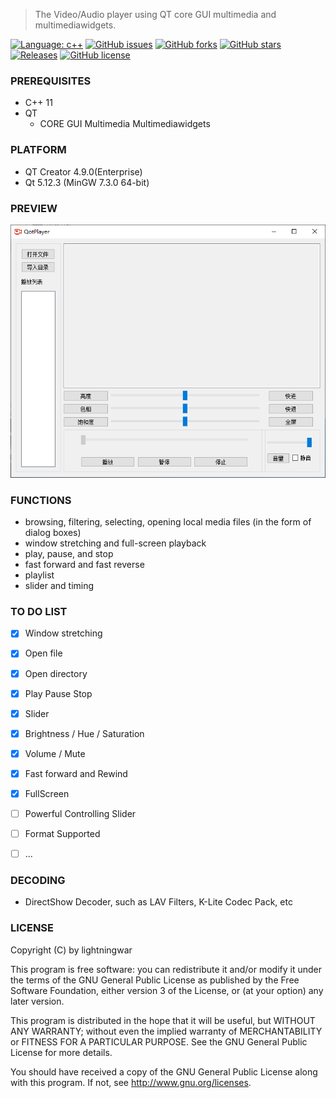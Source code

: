 > The Video/Audio player using QT core GUI multimedia and multimediawidgets.


[![Language: c++](https://img.shields.io/github/languages/top/lightningwar/QotPlayer.svg)](https://github.com/lightningwar/QotPlayer/search?l=c++)
[![GitHub issues](https://img.shields.io/github/issues/lightningwar/QotPlayer.svg)](https://github.com/lightningwar/QotPlayer/issues)
[![GitHub forks](https://img.shields.io/github/forks/lightningwar/QotPlayer.svg)](https://github.com/lightningwar/QotPlayer/network)
[![GitHub stars](https://img.shields.io/github/stars/lightningwar/QotPlayer.svg)](https://github.com/lightningwar/QotPlayer/stargazers)
[![Releases](https://img.shields.io/github/downloads/lightningwar/QotPlayer/total.svg)](https://github.com/lightningwar/QotPlayer/releases)
[![GitHub license](https://img.shields.io/github/license/lightningwar/QotPlayer.svg)](https://github.com/lightningwar/QotPlayer/blob/master/LICENSE)


### PREREQUISITES

* C++ 11
* QT
  - CORE GUI Multimedia Multimediawidgets


### PLATFORM

* QT Creator 4.9.0(Enterprise)
* Qt 5.12.3 (MinGW 7.3.0 64-bit)


### PREVIEW

![APPEARANCE PREVIEW](https://github.com/lightningwar/QotPlayer/blob/master/preview.png?raw=true)


### FUNCTIONS
* browsing, filtering, selecting, opening local media files (in the form of dialog boxes) 
* window stretching and full-screen playback
* play, pause, and stop
* fast forward and fast reverse
* playlist
* slider and timing


### TO DO LIST
- [x] Window stretching
- [x] Open file
- [x] Open directory
- [x] Play Pause Stop
- [x] Slider
- [x] Brightness / Hue / Saturation
- [x] Volume / Mute
- [x] Fast forward and Rewind
- [x] FullScreen
- [ ] Powerful Controlling Slider
- [ ] Format Supported
- [ ] ...


### DECODING
* DirectShow Decoder, such as LAV Filters, K-Lite Codec Pack, etc


### LICENSE

Copyright (C) by lightningwar

This program is free software: you can redistribute it and/or modify
it under the terms of the GNU General Public License as published by
the Free Software Foundation, either version 3 of the License, or
(at your option) any later version.

This program is distributed in the hope that it will be useful,
but WITHOUT ANY WARRANTY; without even the implied warranty of
MERCHANTABILITY or FITNESS FOR A PARTICULAR PURPOSE.  See the
GNU General Public License for more details.

You should have received a copy of the GNU General Public License
along with this program. If not, see <http://www.gnu.org/licenses>.
